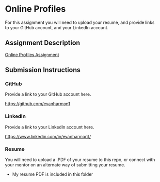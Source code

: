 # Online Profiles
For this assignment you will need to upload your resume, and provide links to your GitHub account, and your LinkedIn account.

## Assignment Description
[Online Profiles Assignment](https://education.launchcode.org/liftoff/assignments/online-profiles/)

## Submission Instructions

### GitHub
Provide a link to your GitHub account here.

https://github.com/evanharmon1

### LinkedIn
Provide a link to your LinkedIn account here.

https://www.linkedin.com/in/evanharmon1/

### Resume
You will need to upload a .PDF of your resume to this repo, or connect with your mentor on an alternate way of submitting your resume.

- My resume PDF is included in this folder